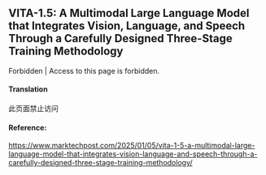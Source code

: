 ## VITA-1.5: A Multimodal Large Language Model that Integrates Vision, Language, and Speech Through a Carefully Designed Three-Stage Training Methodology

<document>Forbidden | Access to this page is forbidden.</document>

#### Translation 

<document>此页面禁止访问</document>

#### Reference: 

https://www.marktechpost.com/2025/01/05/vita-1-5-a-multimodal-large-language-model-that-integrates-vision-language-and-speech-through-a-carefully-designed-three-stage-training-methodology/